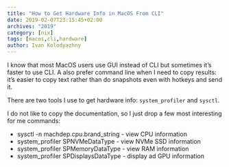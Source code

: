 ```yaml
---
title: "How to Get Hardware Info in MacOS From CLI"
date: 2019-02-07T23:15:45+02:00
archives: "2019"
category: [nix]
tags: [macos,cli,hardware]
author: Ivan Kolodyazhny
---
```


I know that most MacOS users use GUI instead of CLI but sometimes it’s faster
to use CLI. A also prefer command line when I need to copy results: it’s easier
to copy text rather than do snapshots even with hotkeys and send it.

There are two tools I use to get hardware info: `system_profiler` and `sysctl`.

I do not like to copy the documentation, so I just drop a few most interesting
for me commands:

* sysctl -n machdep.cpu.brand_string - view CPU information
* system_profiler SPNVMeDataType - view NVMe SSD information
* system_profiler SPMemoryDataType - view RAM information
* system_profiler SPDisplaysDataType - display ad GPU information
